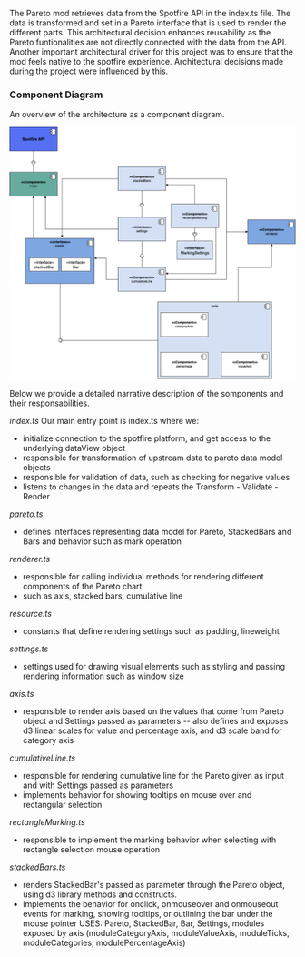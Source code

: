 The Pareto mod retrieves data from the Spotfire API in the index.ts file.
The data is transformed and set in a Pareto interface that is used to render
the different parts. This architectural decision enhances reusability as the
Pareto funtionalities are not directly connected with the data from the API. Another important architectural driver for this project was to ensure that the mod feels native to the spotfire experience. Architectural decisions made during the project were influenced by this.

### Component Diagram

An overview of the architecture as a component diagram.

![image](/documentation/diagrams/Component_Diagram.png)

Below we provide a detailed narrative description of the somponents and their responsabilities.

_index.ts_
Our main entry point is index.ts where we:

-   initialize connection to the spotfire platform, and get access to the underlying dataView object
-   responsible for transformation of upstream data to pareto data model objects
-   responsible for validation of data, such as checking for negative values
-   listens to changes in the data and repeats the Transform - Validate - Render

_pareto.ts_

-   defines interfaces representing data model for Pareto, StackedBars and Bars and behavior such as mark operation

_renderer.ts_

-   responsible for calling individual methods for rendering different components of the Pareto chart
-   such as axis, stacked bars, cumulative line

_resource.ts_

-   constants that define rendering settings such as padding, lineweight

_settings.ts_

-   settings used for drawing visual elements such as styling and passing rendering information such as window size

_axis.ts_

-   responsible to render axis based on the values that come from Pareto object and Settings passed as parameters
    -- also defines and exposes d3 linear scales for value and percentage axis, and d3 scale band for category axis

_cumulativeLine.ts_

-   responsible for rendering cumulative line for the Pareto given as input and with Settings passed as parameters
-   implements behavior for showing tooltips on mouse over and rectangular selection

_rectangleMarking.ts_

-   responsible to implement the marking behavior when selecting with rectangle selection mouse operation

_stackedBars.ts_

-   renders StackedBar's passed as parameter through the Pareto object, using d3 library methods and constructs.
-   implements the behavior for onclick, onmouseover and onmouseout events for marking, showing tooltips, or outlining the bar under the mouse pointer
    USES: Pareto, StackedBar, Bar, Settings, modules exposed by axis (moduleCategoryAxis, moduleValueAxis, moduleTicks, moduleCategories, modulePercentageAxis)
